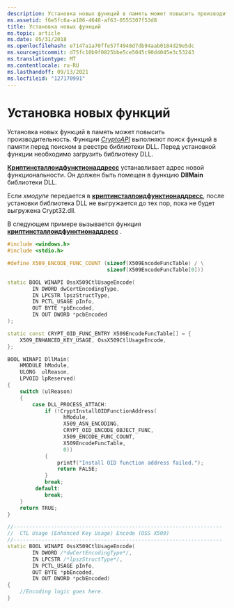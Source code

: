 ```yaml
---
description: Установка новых функций в память может повысить производительность. Функции CryptoAPI выполняют поиск функций в памяти перед поиском в реестре библиотеки DLL. Перед установкой функции необходимо загрузить библиотеку DLL.
ms.assetid: f6e5fc6a-a186-4648-af63-0555307f53d8
title: Установка новых функций
ms.topic: article
ms.date: 05/31/2018
ms.openlocfilehash: e7147a1a70ffe57f4948d7db94aab0184d29e5dc
ms.sourcegitcommit: d75fc10b9f0825bbe5ce5045c90d4045e3c53243
ms.translationtype: MT
ms.contentlocale: ru-RU
ms.lasthandoff: 09/13/2021
ms.locfileid: "127170991"
---
```

# <a name="installing-the-new-functionality"></a>Установка новых функций

Установка новых функций в память может повысить производительность. Функции [*CryptoAPI*](../secgloss/c-gly.md) выполняют поиск функций в памяти перед поиском в реестре библиотеки DLL. Перед установкой функции необходимо загрузить библиотеку DLL.

[**Криптинсталлоидфунктионаддресс**](/windows/desktop/api/Wincrypt/nf-wincrypt-cryptinstalloidfunctionaddress) устанавливает адрес новой функциональности. Он должен быть помещен в функцию **DllMain** библиотеки DLL.

Если *хмодуле* передается в [**криптинсталлоидфунктионаддресс**](/windows/desktop/api/Wincrypt/nf-wincrypt-cryptinstalloidfunctionaddress), после установки библиотека DLL не выгружается до тех пор, пока не будет выгружена Crypt32.dll.

В следующем примере вызывается функция [**криптинсталлоидфунктионаддресс**](/windows/desktop/api/Wincrypt/nf-wincrypt-cryptinstalloidfunctionaddress) .


```C++
#include <windows.h>
#include <stdio.h>

#define X509_ENCODE_FUNC_COUNT (sizeof(X509EncodeFuncTable) / \
                                sizeof(X509EncodeFuncTable[0]))

static BOOL WINAPI OssX509CtlUsageEncode(
        IN DWORD dwCertEncodingType,
        IN LPCSTR lpszStructType,
        IN PCTL_USAGE pInfo,
        OUT BYTE *pbEncoded,
        IN OUT DWORD *pcbEncoded
);

static const CRYPT_OID_FUNC_ENTRY X509EncodeFuncTable[] = {
    X509_ENHANCED_KEY_USAGE, OssX509CtlUsageEncode,
};

BOOL WINAPI DllMain(
    HMODULE hModule,
    ULONG  ulReason,
    LPVOID lpReserved)
{
    switch (ulReason)
    {
        case DLL_PROCESS_ATTACH:
            if (!CryptInstallOIDFunctionAddress(
                  hModule,
                  X509_ASN_ENCODING,
                  CRYPT_OID_ENCODE_OBJECT_FUNC,
                  X509_ENCODE_FUNC_COUNT,
                  X509EncodeFuncTable,
                  0))
            {
                printf("Install OID function address failed."); 
                return FALSE;
            }
            break;
         default:
            break;
    }
    return TRUE;
}

//-------------------------------------------------------------------
//  CTL Usage (Enhanced Key Usage) Encode (OSS X509)
//-------------------------------------------------------------------
static BOOL WINAPI OssX509CtlUsageEncode(
        IN DWORD /*dwCertEncodingType*/,
        IN LPCSTR /*lpszStructType*/,
        IN PCTL_USAGE pInfo,
        OUT BYTE *pbEncoded,
        IN OUT DWORD *pcbEncoded)
{
    //Encoding logic goes here.
}
```



 

 
